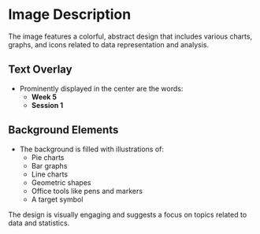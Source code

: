 # Image Description

The image features a colorful, abstract design that includes various charts, graphs, and icons related to data representation and analysis. 

## Text Overlay
- Prominently displayed in the center are the words:
  - **Week 5**
  - **Session 1**
  
## Background Elements
- The background is filled with illustrations of:
  - Pie charts
  - Bar graphs
  - Line charts
  - Geometric shapes
  - Office tools like pens and markers
  - A target symbol
  
The design is visually engaging and suggests a focus on topics related to data and statistics.